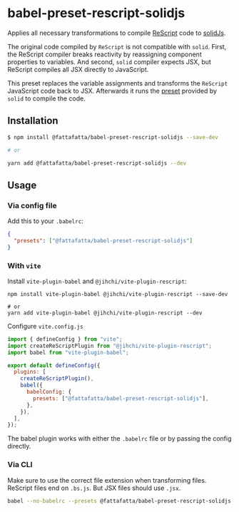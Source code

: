 # babel-preset-rescript-solidjs

Applies all necessary transformations to compile [ReScript](https://rescript-lang.org/) code to [solidJs](https://github.com/solidjs/solid).

The original code compiled by `ReScript` is not compatible with `solid`. First, the ReScript compiler breaks reactivity by reassigning component properties to variables. And second, `solid` compiler expects JSX, but ReScript compiles all JSX directly to JavaScript.

This preset replaces the variable assignments and transforms the `ReScript` JavaScript code back to JSX. Afterwards it runs the [preset](https://github.com/solidjs/solid/tree/main/packages/babel-preset-solid) provided by `solid` to compile the code.

## Installation

```sh
$ npm install @fattafatta/babel-preset-rescript-solidjs --save-dev

# or

yarn add @fattafatta/babel-preset-rescript-solidjs --dev
```

## Usage

### Via config file

Add this to your `.babelrc`:

```json
{
  "presets": ["@fattafatta/babel-preset-rescript-solidjs"]
}
```

### With `vite`

Install `vite-plugin-babel` and `@jihchi/vite-plugin-rescript`:

```shell
npm install vite-plugin-babel @jihchi/vite-plugin-rescript --save-dev

# or
yarn add vite-plugin-babel @jihchi/vite-plugin-rescript --dev
```

Configure `vite.config.js`

```js
import { defineConfig } from "vite";
import createReScriptPlugin from "@jihchi/vite-plugin-rescript";
import babel from "vite-plugin-babel";

export default defineConfig({
  plugins: [
    createReScriptPlugin(),
    babel({
      babelConfig: {
        presets: ["@fattafatta/babel-preset-rescript-solidjs"],
      },
    }),
  ],
});
```

The babel plugin works with either the `.babelrc` file or by passing the config directly.

### Via CLI

Make sure to use the correct file extension when transforming files. ReScript files end on `.bs.js`. But JSX files should use `.jsx`.

```sh
babel --no-babelrc --presets @fattafatta/babel-preset-rescript-solidjs script.bs.js > script.js
```
